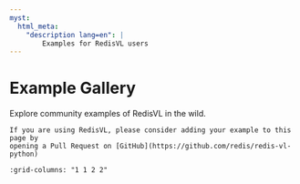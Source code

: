 ```yaml
---
myst:
  html_meta:
    "description lang=en": |
        Examples for RedisVL users
---
```



# Example Gallery

Explore community examples of RedisVL in the wild.

```{note}
If you are using RedisVL, please consider adding your example to this page by
opening a Pull Request on [GitHub](https://github.com/redis/redis-vl-python)
```

```{gallery-grid} ../_static/gallery.yaml
:grid-columns: "1 1 2 2"
```

